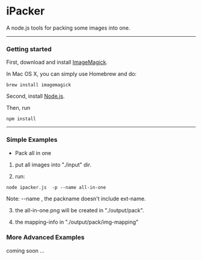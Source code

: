 iPacker
=======

A  node.js  tools  for packing some images into one.


------------------

### Getting started

First, download and install [ImageMagick](http://http://www.imagemagick.org/). 

In Mac OS X, you can simply use Homebrew and do:

```
brew install imagemagick
```


Second, install [Node.js](http://nodejs.org).


Then, run
```
npm install
```


------------------

### Simple Examples

* Pack all in one

1) put all images into  "./input"  dir.

2) run:

```
node ipacker.js  -p --name all-in-one
```
Note: --name <packname> , the packname doesn't include ext-name.

3) the all-in-one.png  will be created in "./output/pack". 

4) the mapping-info in "./output/pack/img-mapping"



### More Advanced Examples

coming soon ...








